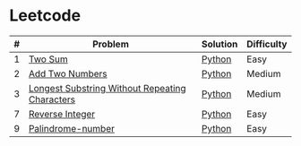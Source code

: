 # Leetcode

| # | Problem | Solution | Difficulty |
|---| ----- | -------- | ---------- |
|1|[Two Sum](./algorithms/001-Easy-twoSum/) | [Python](./algorithms/001-Easy-twoSum/twoSum.py)|Easy|
|2|[Add Two Numbers](./algorithms/002-Medium-addTwoNumbers/) | [Python](./algorithms/002-Medium-addTwoNumbers/addTwoNumbers.py)|Medium|
|3|[Longest Substring Without Repeating Characters](./algorithms/003-Medium-longestSubstringWithoutRepeatingCharacters/) | [Python](./algorithms/003-Medium-longestSubstringWithoutRepeatingCharacters/longestSubstringWithoutRepeatingCharacters.py)|Medium|
|7|[Reverse Integer](./algorithms/007-Easy-reverseInteger/) | [Python](./algorithms/007-Easy-reverseInteger/reverseInteger.py)|Easy|
|9|[Palindrome-number](./algorithms/009-Easy-palidromeNumber/) | [Python](./algorithms/009-Easy-palidromeNumber/palindromeNumber.py)|Easy|
